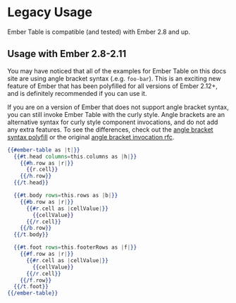 # Legacy Usage

Ember Table is compatible (and tested) with Ember 2.8 and up.

## Usage with Ember 2.8-2.11

You may have noticed that all of the examples for Ember Table on this docs site
are using angle bracket syntax (.e.g. `foo-bar`). This is an exciting new
feature of Ember that has been polyfilled for all versions of Ember 2.12+, and
is definitely recommended if you can use it.

If you are on a version of Ember that does not support angle bracket syntax, you
can still invoke Ember Table with the curly style. Angle brackets are an
alternative syntax for curly style component invocations, and do not add any
extra features. To see the differences, check out the
[angle bracket syntax polyfill](https://github.com/rwjblue/ember-angle-bracket-invocation-polyfill)
or the original [angle bracket invocation rfc](https://github.com/emberjs/rfcs/blob/master/text/0311-angle-bracket-invocation.md).

```hbs
{{#ember-table as |t|}}
  {{#t.head columns=this.columns as |h|}}
    {{#h.row as |r|}}
      {{r.cell}}
    {{/h.row}}
  {{/t.head}}

  {{#t.body rows=this.rows as |b|}}
    {{#b.row as |r|}}
      {{#r.cell as |cellValue|}}
        {{cellValue}}
      {{/r.cell}}
    {{/b.row}}
  {{/t.body}}

  {{#t.foot rows=this.footerRows as |f|}}
    {{#f.row as |r|}}
      {{#r.cell as |cellValue|}}
        {{cellValue}}
      {{/r.cell}}
    {{/f.row}}
  {{/t.foot}}
{{/ember-table}}
```
